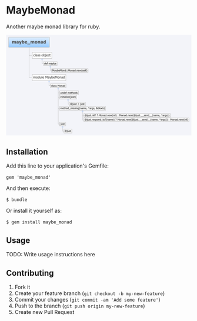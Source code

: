 # MaybeMonad

Another maybe monad library for ruby.

![maybe_monad][]

## Installation

Add this line to your application's Gemfile:

    gem 'maybe_monad'

And then execute:

    $ bundle

Or install it yourself as:

    $ gem install maybe_monad

## Usage

TODO: Write usage instructions here

## Contributing

1. Fork it
2. Create your feature branch (`git checkout -b my-new-feature`)
3. Commit your changes (`git commit -am 'Add some feature'`)
4. Push to the branch (`git push origin my-new-feature`)
5. Create new Pull Request

[maybe_monad]: maybe_monad.png
